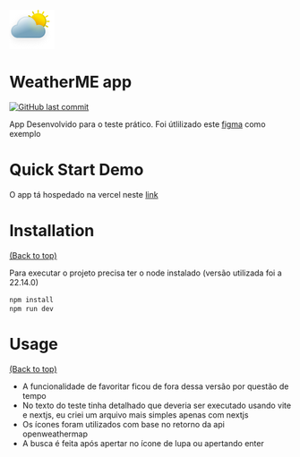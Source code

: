 ![Weather app logo](https://github.com/faelribeiro22/weather-app/raw/main/src/assets/logo.png)

# WeatherME app

[![GitHub last commit](https://img.shields.io/github/last-commit/faelribeiro22/weather-app)](https://img.shields.io/github/last-commit/faelribeiro22/weather-app)

App Desenvolvido para o teste prático. Foi útlilizado este [figma](<https://www.figma.com/design/LDjr50IDhY2EgBQPvdykW2/WeatherMe-Website-(Community)?node-id=2-2&t=pFlNmJJEEVW3MXqz-0>) como exemplo

# Quick Start Demo

O app tá hospedado na vercel neste [link](https://weather-app-two-rouge-17.vercel.app/)

# Installation

[(Back to top)](#table-of-contents)

Para executar o projeto precisa ter o node instalado (versão utilizada foi a 22.14.0)

```shell
npm install
npm run dev
```

# Usage

[(Back to top)](#table-of-contents)

- A funcionalidade de favoritar ficou de fora dessa versão por questão de tempo
- No texto do teste tinha detalhado que deveria ser executado usando vite e nextjs, eu criei um arquivo mais simples apenas com nextjs
- Os ícones foram utilizados com base no retorno da api openweathermap
- A busca é feita após apertar no ícone de lupa ou apertando enter
